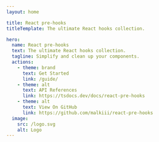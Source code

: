 ```yaml
---
layout: home

title: React pre-hooks
titleTemplate: The ultimate React hooks collection.

hero:
  name: React pre-hooks
  text: The ultimate React hooks collection.
  tagline: Simplify and clean up your components.
  actions:
    - theme: brand
      text: Get Started
      link: /guide/
    - theme: alt
      text: API References
      link: https://tsdocs.dev/docs/react-pre-hooks
    - theme: alt
      text: View On GitHub
      link: https://github.com/malkiii/react-pre-hooks
  image:
    src: /logo.svg
    alt: Logo
---
```

